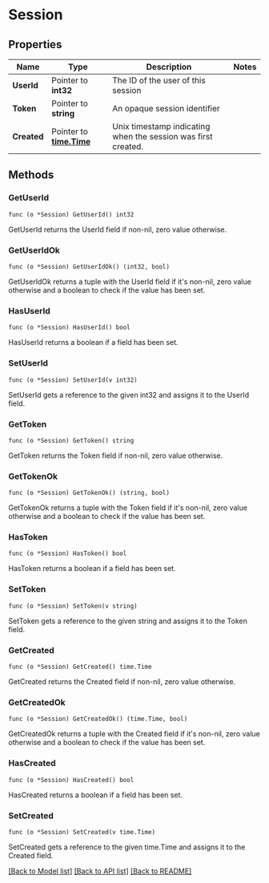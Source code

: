 # Session

## Properties

Name | Type | Description | Notes
------------ | ------------- | ------------- | -------------
**UserId** | Pointer to **int32** | The ID of the user of this session | 
**Token** | Pointer to **string** | An opaque session identifier | 
**Created** | Pointer to [**time.Time**](time.Time.md) | Unix timestamp indicating when the session was first created. | 

## Methods

### GetUserId

`func (o *Session) GetUserId() int32`

GetUserId returns the UserId field if non-nil, zero value otherwise.

### GetUserIdOk

`func (o *Session) GetUserIdOk() (int32, bool)`

GetUserIdOk returns a tuple with the UserId field if it's non-nil, zero value otherwise
and a boolean to check if the value has been set.

### HasUserId

`func (o *Session) HasUserId() bool`

HasUserId returns a boolean if a field has been set.

### SetUserId

`func (o *Session) SetUserId(v int32)`

SetUserId gets a reference to the given int32 and assigns it to the UserId field.

### GetToken

`func (o *Session) GetToken() string`

GetToken returns the Token field if non-nil, zero value otherwise.

### GetTokenOk

`func (o *Session) GetTokenOk() (string, bool)`

GetTokenOk returns a tuple with the Token field if it's non-nil, zero value otherwise
and a boolean to check if the value has been set.

### HasToken

`func (o *Session) HasToken() bool`

HasToken returns a boolean if a field has been set.

### SetToken

`func (o *Session) SetToken(v string)`

SetToken gets a reference to the given string and assigns it to the Token field.

### GetCreated

`func (o *Session) GetCreated() time.Time`

GetCreated returns the Created field if non-nil, zero value otherwise.

### GetCreatedOk

`func (o *Session) GetCreatedOk() (time.Time, bool)`

GetCreatedOk returns a tuple with the Created field if it's non-nil, zero value otherwise
and a boolean to check if the value has been set.

### HasCreated

`func (o *Session) HasCreated() bool`

HasCreated returns a boolean if a field has been set.

### SetCreated

`func (o *Session) SetCreated(v time.Time)`

SetCreated gets a reference to the given time.Time and assigns it to the Created field.


[[Back to Model list]](../README.md#documentation-for-models) [[Back to API list]](../README.md#documentation-for-api-endpoints) [[Back to README]](../README.md)


